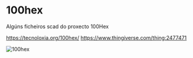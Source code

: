 # 100hex
Algúns ficheiros scad do proxecto 100Hex 

https://tecnoloxia.org/100hex/
https://www.thingiverse.com/thing:2477471

![100hex](https://tecnoloxia.org/100hex/wp-content/uploads/sites/11/2019/08/20171111_203943_resized.jpg)


